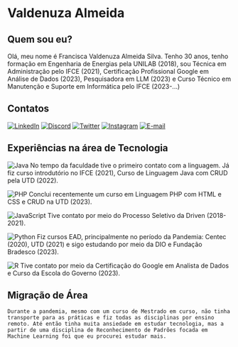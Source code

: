 # Valdenuza Almeida

## Quem sou eu?
Olá, meu nome é Francisca Valdenuza Almeida Silva. Tenho 30 anos, tenho formação em Engenharia de Energias pela UNILAB (2018), sou Técnica em Administração pelo IFCE (2021), Certificação Profissional Google em Análise de Dados (2023), Pesquisadora em LLM (2023) e Curso Técnico em Manutenção e Suporte em Informática pelo IFCE (2023-...)

## Contatos
[![LinkedIn](https://img.shields.io/badge/LinkedIn-000?style=for-the-badge&logo=linkedin&logoColor=0E76A8)](https://www.linkedin.com/in/valdenuza-almeida-552a481bb/)
[![Discord](https://img.shields.io/badge/Discord-000?style=for-the-badge&logo=discord)](https://https://discord.com/channels/@FVAS/)
[![Twitter](https://img.shields.io/badge/Twitter-000?style=for-the-badge&logo=twitter)](https://twitter.com/ValdenuzaA)
[![Instagram](https://img.shields.io/badge/Instagram-000?style=for-the-badge&logo=instagram)](https://www.instagram.com/valdenuzaalmeida/)
[![E-mail](https://img.shields.io/badge/-Email-000?style=for-the-badge&logo=microsoft-outlook&logoColor=007BFF)](mailto:valdenuzaalmeida12@gmail.com)


## Experiências na área de Tecnologia
![Java](https://img.shields.io/badge/Java-000?style=for-the-badge&logo=java) 
  No tempo da faculdade tive o primeiro contato com a linguagem. Já fiz curso introdutório no IFCE (2021), Curso de Linguagem Java com CRUD pela UTD (2022).

![PHP](https://img.shields.io/badge/PHP-000?style=for-the-badge&logo=php&logoColor=777884)
    Conclui recentemente um curso em Linguagem PHP com HTML e CSS e CRUD na UTD (2023).

![JavaScript](https://img.shields.io/badge/JavaScript-000?style=for-the-badge&logo=javascript)
    Tive contato por meio do Processo Seletivo da Driven (2018-2021).

![Python](https://img.shields.io/badge/Python-000?style=for-the-badge&logo=python)
    Fiz cursos EAD, principalmente no período da Pandemia: Centec (2020), UTD (2021) e sigo estudando por meio da DIO e Fundação Bradesco (2023).

![R](https://img.shields.io/badge/R-000?style=for-the-badge&logo=R&logoColor=30A3DC)
    Tive contato por meio da Certificação do Google em Analista de Dados e Curso da Escola do Governo (2023).


## Migração de Área
    Durante a pandemia, mesmo com um curso de Mestrado em curso, não tinha transporte para as práticas e fiz todas as disciplinas por ensino remoto. Até então tinha muita ansiedade em estudar tecnologia, mas a partir de uma disciplina de Reconhecimento de Padrões focada em Machine Learning foi que eu procurei estudar mais.